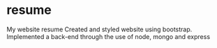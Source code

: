 # resume
My website resume
Created and styled website using bootstrap.
Implemented a back-end through the use of node, mongo and express 
